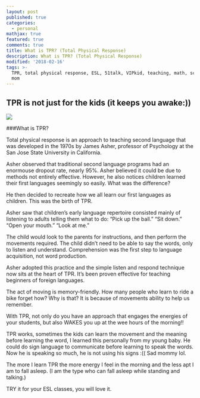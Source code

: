 ```yaml
---
layout: post
published: true
categories:
  - personal
mathjax: true
featured: true
comments: true
title: What is TPR? (Total Physical Response)
description: What is TPR? (Total Physical Response)
modified: '2018-02-16'
tags: >-
  TPR, total physical response, ESL, 51talk, VIPkid, teaching, math, science,
  mom
---
```

## TPR is not just for the kids (it keeps you awake:))

![]({{site.baseurl}}/https://thumbs.dreamstime.com/z/dance-explosion-surreal-dancer-exploding-action-57864399.jpg)

###What is TPR?

Total physical response is an approach to teaching second language that was developed in the 1970s by James Asher, professor of Psychology at the San Jose State University in California.

Asher observed that traditional second language programs had an enormouse dropout rate, nearly 95%. Asher believed it could be due to methods not entirely effective.  However, he also notices children learned their first languages seemingly so easily.  What was the difference?

He then decided to recreate how we all learn our first languages as children.  This was the birth of TPR.

Asher saw that children’s early language repertoire consisted mainly of listening to adults telling them what to do: “Pick up the ball.” “Sit down.” “Open your mouth.” “Look at me.”

The child would look to the parents for instructions, and then perform the movements required. The child didn’t need to be able to say the words, only to listen and understand. Comprehension was the first step to language acquisition, not word production.

Asher adopted this practice and the simple listen and respond technique now sits at the heart of TPR. It’s been proven effective for teaching beginners of foreign languages.

The act of moving is memory-friendly. How many people who learn to ride a bike forget how?  Why is that? It is because of movements ability to help us remember.

With TPR, not only do you have an approach that engages the energies of your students, but also WAKES you up at the wee hours of the morning!!

TPR works, sometimes the kids can learn the movement and the meaning before learning the word, I learned this personally from my young baby.  He could do sign language to communicate before learning to speak the words.  Now he is speaking so much, he is not using his signs :(( Sad mommy lol.

The more I learn TPR the more energy I feel in the morning and the less apt I am to fall asleep. (I am the type who can fall asleep while standing and talking.)

TRY it for your ESL classes, you will love it.

